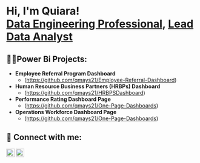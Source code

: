 <h1>Hi, I'm Quiara! <br/><a href="https://github.com/QMays21">Data Engineering Professional</a>, <a href="https://www.linkedin.com/in/quiara-m-70923b180/">Lead Data Analyst</a></h1>

<h2>👩‍💻Power Bi Projects:</h2>

- <b>Employee Referral Program Dashboard </b>
  - (https://github.com/qmays21/Employee-Referral-Dashboard)
- <b>Human Resource Business Partners (HRBPs) Dashboard </b>
  -  (https://github.com/qmays21/HRBPSDashboard)
- <b>Performance Rating Dashboard Page </b>
  -  (https://github.com/qmays21/One-Page-Dashboards)
- <b>Operations Workforce Dashboard Page </b>
  -  (https://github.com/qmays21/One-Page-Dashboards)

<h2> 🤳 Connect with me:</h2>

[<img align="left" alt="QuiaraMaysonet | LinkedIn" width="22px" src="https://cdn.jsdelivr.net/npm/simple-icons@v3/icons/linkedin.svg" />][linkedin]
[<img align="left" alt="QuiaraMaysonet | Instagram" width="22px" src="https://cdn.jsdelivr.net/npm/simple-icons@v3/icons/instagram.svg" />][instagram]

[instagram]: https://www.instagram.com/Quiara.Jaelyn/
[linkedin]: https://linkedin.com/in/quiara-m-70923b180/

<!--
**QMays21/QMays21** is a ✨ _special_ ✨ repository because its `README.md` (this file) appears on your GitHub profile.
